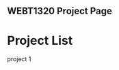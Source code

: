 ## WEBT1320 Project Page

<h1>Project List</h1>

<a herf="project1/index.html" target="_blank">project 1</a>
